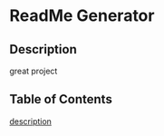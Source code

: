 # ReadMe Generator

  ## Description
   great project

  ## Table of Contents
   [description](#description)



  